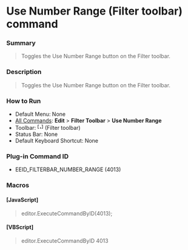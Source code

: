 # Use Number Range (Filter toolbar) command

### Summary

> Toggles the Use Number Range button on the Filter toolbar.

### Description

> Toggles the Use Number Range button on the Filter toolbar.

### How to Run

- Default Menu: None
- [All Commands](../tools/all_commands): **Edit** \> **Filter Toolbar**
\> **Use Number Range**
- Toolbar: ![](../../images/use_number_range.png) (Filter toolbar)
- Status Bar: None
- Default Keyboard Shortcut: None

### Plug-in Command ID

- EEID\_FILTERBAR\_NUMBER\_RANGE (4013)

### Macros

#### \[JavaScript\]

> editor.ExecuteCommandByID(4013);

#### \[VBScript\]

> editor.ExecuteCommandByID 4013